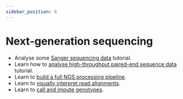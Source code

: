 ```yaml
---
sidebar_position: 0
---
```


# Next-generation sequencing

* Analyse some [Sanger sequencing data](sanger_sequence_data/README.md) tutorial.
* Learn how to [analyse high-throughput paired-end sequence data](introduction_to_next_generation_sequencing_data_analysis/README.md) tutorial.
* Learn to [build a full NGS processing pipeline](building_an_ngs_pipeline/README.md).
* Learn to [visually interpret read alignments](IGV/README.md).
* Learn to [call and impute genotypes](./variant_calling_and_imputation/).
